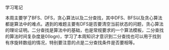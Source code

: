 学习笔记

​        本周主要学了BFS、DFS，贪心算法以及二分查找，其中DFS、BFS以及贪心算法都是算法中的难点。遇到的难题主要有DFS是否要清空当前状态的问题，贪心算法的理论证明。二分查找是算法中的基础，也是常规要求的一个算法模板，二分查找的算法时间复杂度是0(logn)，学习了本周知识才意识到二分查找也可以用于找到有序旋转数组的情况，特别要注意的点是二分查找条件是否要相等。